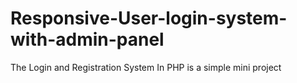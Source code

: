 # Responsive-User-login-system-with-admin-panel
The Login and Registration System In PHP is a simple mini project
